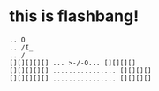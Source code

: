 # this is flashbang!

```
.. O
.. /I_
.. / 
[][][][][] ... >-/-O... [][][][]
[][][][][] ................ [][][][]
[][][][][] ................ [][][][]
```